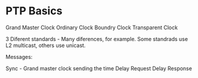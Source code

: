# PTP Basics

Grand Master Clock
Ordinary Clock
Boundry Clock
Transparent Clock

3 Diferent standards - Many diferences, for example. Some standrads use L2 multicast, others use unicast.

Messages:

Sync - Grand master clock sending the time
Delay Request
Delay Response
